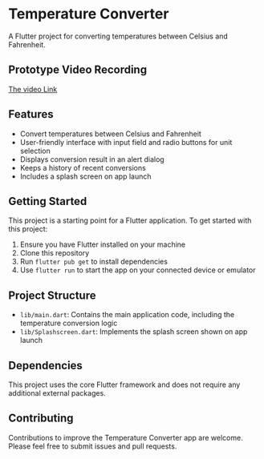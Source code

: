 # Temperature Converter

A Flutter project for converting temperatures between Celsius and Fahrenheit.

## Prototype Video Recording

[The video Link](https://drive.google.com/file/d/1zNXhYz6-44iRMX76BTnjYnyirMGpCh5u/view?usp=sharing)


## Features

- Convert temperatures between Celsius and Fahrenheit
- User-friendly interface with input field and radio buttons for unit selection
- Displays conversion result in an alert dialog
- Keeps a history of recent conversions
- Includes a splash screen on app launch

## Getting Started

This project is a starting point for a Flutter application. To get started with this project:

1. Ensure you have Flutter installed on your machine
2. Clone this repository
3. Run `flutter pub get` to install dependencies
4. Use `flutter run` to start the app on your connected device or emulator

## Project Structure

- `lib/main.dart`: Contains the main application code, including the temperature conversion logic
- `lib/Splashscreen.dart`: Implements the splash screen shown on app launch

## Dependencies

This project uses the core Flutter framework and does not require any additional external packages.

## Contributing

Contributions to improve the Temperature Converter app are welcome. Please feel free to submit issues and pull requests.
